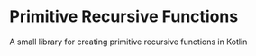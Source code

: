 # Primitive Recursive Functions

A small library for creating primitive recursive functions in Kotlin
